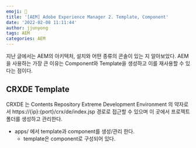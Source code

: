 ```yaml
---
emoji: 🧢
title: '[AEM] Adobe Experience Manager 2. Template, Component'
date: '2022-02-08 11:11:44'
author: jjunyong
tags: AEM
categories: AEM
---
```


지난 글에서는 AEM의 아키텍처, 설치와 어떤 종류의 콘솔이 있는 지 알아보았다.
AEM을 사용하는 가장 큰 이유는 Component와 Template을 생성하고 이를 재사용할 수 있다는 점이다.

## CRXDE Template

CRXDE 는 Contents Repository Extreme Development Environment 의 약자로서 
https://{ip}:{port}/crx/de/index.jsp 경로로 접근할 수 있으며 이 곳에서 프로젝트 폴더를 생성하고 관리한다.

- apps/ 에서 template과 component를 생성/관리 한다.
  - template은 component로 구성되어 있다.